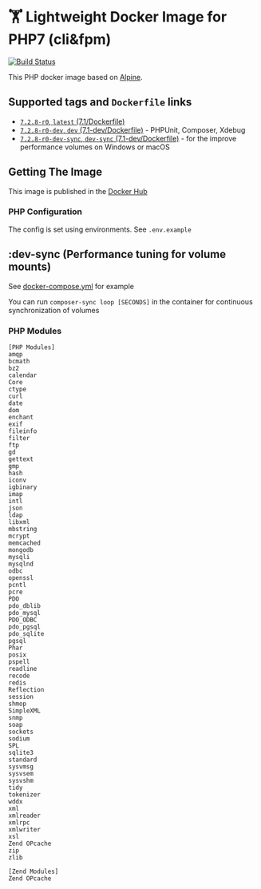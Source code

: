 # 🏋 Lightweight Docker Image for PHP7 (cli&fpm)
 [![Build Status](https://travis-ci.org/lagun4ik/docker-php7-fpm.svg)](https://travis-ci.org/lagun4ik/docker-php7-fpm)


This PHP docker image based on [Alpine](https://hub.docker.com/_/alpine/).

## Supported tags and `Dockerfile` links

 - [`7.2.8-r0`, `latest` (7.1/Dockerfile)](https://github.com/lagun4ik/docker-php7-fpm/blob/master/images/core/Dockerfile)
 - [`7.2.8-r0-dev`, `dev` (7.1-dev/Dockerfile)](https://github.com/lagun4ik/docker-php7-fpm/blob/master/images/dev/Dockerfile) - PHPUnit, Composer, Xdebug
 - [`7.2.8-r0-dev-sync`, `dev-sync` (7.1-dev/Dockerfile)](https://github.com/lagun4ik/docker-php7-fpm/blob/master/images/dev-sync/Dockerfile) - for the improve performance volumes on Windows or macOS

## Getting The Image

This image is published in the [Docker Hub](https://hub.docker.com/r/lagun4ik/php7-fpm/)

### PHP Configuration

The config is set using environments. See `.env.example`

## :dev-sync (Performance tuning for volume mounts)

See [docker-compose.yml](https://github.com/lagun4ik/docker-php7-fpm/blob/master/dev-sync/docker-compose.yml) for example

You can run `composer-sync loop [SECONDS]` in the container for continuous synchronization of volumes 

### PHP Modules
```
[PHP Modules]
amqp
bcmath
bz2
calendar
Core
ctype
curl
date
dom
enchant
exif
fileinfo
filter
ftp
gd
gettext
gmp
hash
iconv
igbinary
imap
intl
json
ldap
libxml
mbstring
mcrypt
memcached
mongodb
mysqli
mysqlnd
odbc
openssl
pcntl
pcre
PDO
pdo_dblib
pdo_mysql
PDO_ODBC
pdo_pgsql
pdo_sqlite
pgsql
Phar
posix
pspell
readline
recode
redis
Reflection
session
shmop
SimpleXML
snmp
soap
sockets
sodium
SPL
sqlite3
standard
sysvmsg
sysvsem
sysvshm
tidy
tokenizer
wddx
xml
xmlreader
xmlrpc
xmlwriter
xsl
Zend OPcache
zip
zlib

[Zend Modules]
Zend OPcache
```
